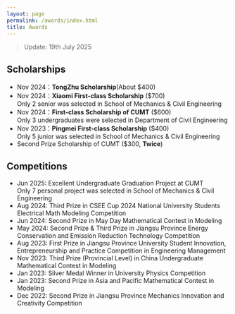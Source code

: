 ```yaml
---
layout: page
permalink: /awards/index.html
title: Awards
---
```


> Update: 19th July 2025

## Scholarships

- Nov 2024：**TongZhu Scholarship**(About $400)<br>
- Nov 2024：**Xiaomi  First-class Scholarship** ($700)<br>
  Only 2 senior was selected in School of Mechanics & Civil Engineering
- Nov 2024：**First-class Scholarship of CUMT** ($600)<br>
  Only 3 undergraduates were selected  in Department of Civil Engineering
- Nov 2023：**Pingmei First-class Scholarship** ($400)<br>
  Only 5 junior was selected in School of Mechanics & Civil Engineering
- Second Prize Scholarship of CUMT ($300, **Twice**)<br>

## Competitions

- Jun 2025: Excellent Undergraduate Graduation Project at CUMT<br>
  Only 7 personal project was selected in School of Mechanics & Civil Engineering
- Aug 2024:  Third Prize in CSEE Cup 2024 National University Students Electrical Math Modeling Competition <br>
- Jun 2024:  Second Prize in May Day Mathematical Contest in Modeling <br>
- May 2024:  Second Prize & Third Prize in Jiangsu Province Energy Conservation and Emission Reduction Technology Competition<br>
- Aug 2023:  First Prize in Jiangsu Province University Student Innovation, Entrepreneurship and Practice Competition in Engineering Management<br>
- Nov 2023:  Third Prize (Provincial Level) in China Undergraduate Mathematical Contest in Modeling
- Jan 2023:  Silver Medal Winner in University Physics Competition<br>
- Jan 2023:  Second Prize in Asia and Pacific Mathematical Contest in Modeling<br>
- Dec 2022:  Second Prize in Jiangsu Province Mechanics Innovation and Creativity Competition<br>

<br>
